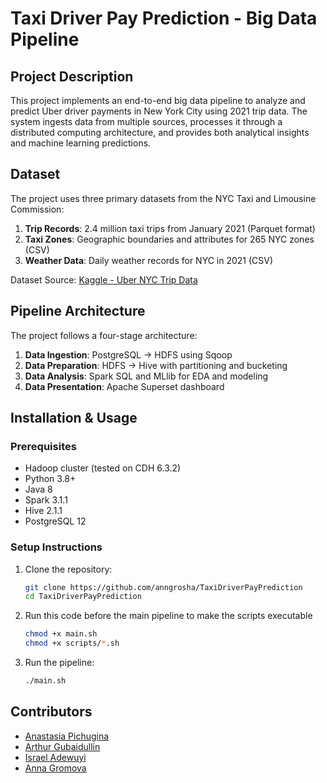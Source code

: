 # Taxi Driver Pay Prediction - Big Data Pipeline

## Project Description
This project implements an end-to-end big data pipeline to analyze and predict Uber driver payments in New York City using 2021 trip data. The system ingests data from multiple sources, processes it through a distributed computing architecture, and provides both analytical insights and machine learning predictions.

## Dataset
The project uses three primary datasets from the NYC Taxi and Limousine Commission:
1. **Trip Records**: 2.4 million taxi trips from January 2021 (Parquet format)
2. **Taxi Zones**: Geographic boundaries and attributes for 265 NYC zones (CSV)
3. **Weather Data**: Daily weather records for NYC in 2021 (CSV)

Dataset Source: [Kaggle - Uber NYC Trip Data](https://www.kaggle.com/datasets/shuhengmo/uber-nyc-forhire-vehicles-trip-data-2021)

## Pipeline Architecture
The project follows a four-stage architecture:

1. **Data Ingestion**: PostgreSQL → HDFS using Sqoop
2. **Data Preparation**: HDFS → Hive with partitioning and bucketing
3. **Data Analysis**: Spark SQL and MLlib for EDA and modeling
4. **Data Presentation**: Apache Superset dashboard

## Installation & Usage

### Prerequisites
- Hadoop cluster (tested on CDH 6.3.2)
- Python 3.8+
- Java 8
- Spark 3.1.1
- Hive 2.1.1
- PostgreSQL 12

### Setup Instructions
1. Clone the repository:
   ```bash
   git clone https://github.com/anngrosha/TaxiDriverPayPrediction
   cd TaxiDriverPayPrediction
   ```
3. Run this code before the main pipeline to make the scripts executable
   ```bash
   chmod +x main.sh
   chmod +x scripts/*.sh
   ```
2. Run the pipeline:
   ```bash
   ./main.sh
   ```

## Contributors
- [Anastasia Pichugina](a.pichugina@innopolis.university) 
- [Arthur Gubaidullin](a.gubaidullin@innopolis.university)
- [Israel Adewuyi](i.adewuyi@innopolis.university)
- [Anna Gromova](an.gromova@innopolis.university)
